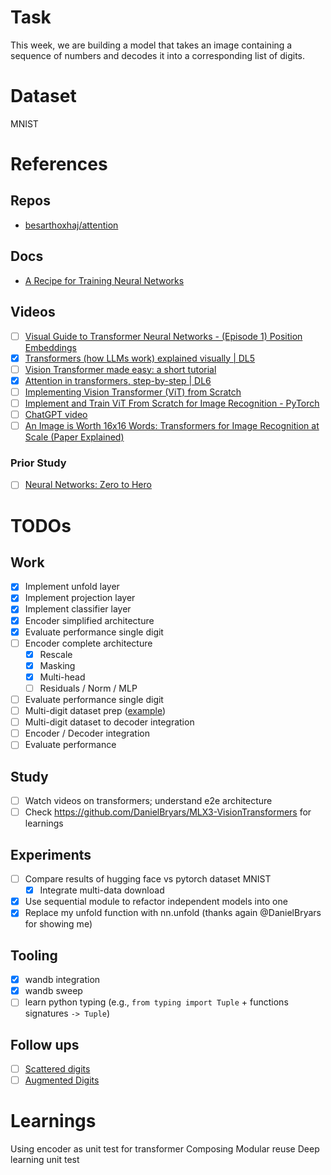 # Task

This week, we are building a model that takes an image containing a sequence of numbers and decodes it into a corresponding list of digits.

# Dataset

MNIST

# References

## Repos

- [besarthoxhaj/attention](https://github.com/besarthoxhaj/attention)

## Docs

- [A Recipe for Training Neural Networks](https://karpathy.github.io/2019/04/25/recipe)

## Videos
- [ ] [Visual Guide to Transformer Neural Networks - (Episode 1) Position Embeddings](https://www.youtube.com/watch?v=dichIcUZfOw)
- [x] [Transformers (how LLMs work) explained visually | DL5](https://www.youtube.com/watch?v=wjZofJX0v4M&t=203s)
- [ ] [Vision Transformer made easy: a short tutorial](https://www.youtube.com/watch?si=iIYQixHB01MZEOpf)
- [x] [Attention in transformers, step-by-step | DL6](https://www.youtube.com/watch?v=eMlx5fFNoYc)
- [ ] [Implementing Vision Transformer (ViT) from Scratch](https://medium.com/data-science/implementing-vision-transformer-vit-from-scratch-3e192c6155f0)
- [ ] [Implement and Train ViT From Scratch for Image Recognition - PyTorch](https://www.youtube.com/watch?v=Vonyoz6Yt9c)
- [ ] [ChatGPT video](https://chatgpt.com/share/680f573d-7ebc-8007-b31d-238be748b172)
- [ ] [An Image is Worth 16x16 Words: Transformers for Image Recognition at Scale (Paper Explained)](https://www.youtube.com/watch?v=TrdevFK_am4)

### Prior Study

- [ ] [Neural Networks: Zero to Hero](https://www.youtube.com/watch?v=VMj-3S1tku0&list=PLAqhIrjkxbuWI23v9cThsA9GvCAUhRvKZ)

# TODOs

## Work

- [x] Implement unfold layer
- [x] Implement projection layer
- [x] Implement classifier layer
- [x] Encoder simplified architecture
- [x] Evaluate performance single digit
- [ ] Encoder complete architecture
  - [x] Rescale
  - [x] Masking
  - [x] Multi-head
  - [ ] Residuals / Norm / MLP
- [ ] Evaluate performance single digit
- [ ] Multi-digit dataset prep ([example](https://github.com/YuriiOks/mlx-w3-mnist-transformer/blob/feat/phase3-sequence-gen/src/mnist_transformer/dataset.py))
- [ ] Multi-digit dataset to decoder integration
- [ ] Encoder / Decoder integration
- [ ] Evaluate performance

## Study

- [ ] Watch videos on transformers; understand e2e architecture
- [ ] Check https://github.com/DanielBryars/MLX3-VisionTransformers for learnings

## Experiments

- [ ] Compare results of hugging face vs pytorch dataset MNIST
  - [x] Integrate multi-data download
- [x] Use sequential module to refactor independent models into one
- [x] Replace my unfold function with nn.unfold (thanks again @DanielBryars for showing me)

## Tooling

- [x] wandb integration
- [x] wandb sweep
- [ ] learn python typing (e.g., `from typing import Tuple` + functions signatures `-> Tuple`)

## Follow ups

- [ ] [Scattered digits](https://github.com/guillaumeboniface/mnist_transformer/blob/3d1349b55d2590a7c319330cf97c432ba8c80b63/dataset.py#L53)
- [ ] [Augmented Digits](https://github.com/YuriiOks/mlx-w3-mnist-transformer/blob/feat/phase3-sequence-gen/src/mnist_transformer/dataset.py)

# Learnings

Using encoder as unit test for transformer
Composing
Modular reuse
Deep learning unit test